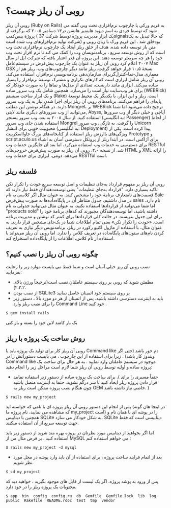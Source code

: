 روبی آن ریلز چیست؟
==================
روبی آن ربلز (Ruby on Rails) به فریم ورکی یا چارچوب نرم‌افزاری تحت وبی گفته می شود که توسط فردی به اسم دیوید هاینمیر هانسن در۱۳ دسامبر ۲۰۰۵ که برگرفته از پروژهٔ بیس‌کمپ ( یک ابزار مدیریت پروژه توسط شرکت 37signalsکه حالا تبدیل به یک شرکت تولید نرم‌افزارهای وب شده است) بودخلق شد . این فریم ورک با زبان روبی و متن باز توسعه داده شده. هدف از خلق ریلز ایجاد یک چارچوب نرم‌افزاری تحت وب است که از روش توسعه سریع ، برنامه‌نویسان وب را کمک می کند تا نرم افزار تحت وب خود را هر چه سریعتر توسعه دهند.
این پروژه آن قدر اعتبار یافته که شرکت اپل از سال ۲۰۰۷  اعلام کرد روبی آن ریلز به عنوان یک چارچوب پیش‌فرض در سیستم‌عامل Mac OSX نسخهٔ ۱۰٫۵ قرار خواهد گرفت.
ریلز مانند دیگر چارچوب‌های وب، ریلز هم از معماری مدل-نما-کنترل‌گربرای سازمان‌دهی برنامه‌نویسی نرم‌افزار، استفاده می‌کند. 
روبی آن ریلز شامل ابزاری است که کارهای تکراری و مشترک توسعهٔ نرم‌افزار را بسیار ساده می‌کند.
 ابزاری مانند داربست، تعدادی از مدل‌ها و نماها را به صورت خودکار که برای هر وب‌سایت نیاز است را می‌سازد. همچنین شامل یک وب سرور ساده (WEBRick) و یک ابزار ساخت سیستم (Rake) است. ریلز و این ابزار، با یکدیگر یک محیط توسعهٔ پایه‌ای را فراهم می‌کنند.
 برنامه‌های روبی آن ریلز برای اجرا شدن نیاز به یک وب سرور دارند. در هنگام نوشتن این مطلب Mongrel، بر WEBRick ترجیح داده می‌شود اما شما می‌توانید از وب سرورهای دیگری مانند لایتی, Abyss, آپاچی و خیلی دیگر از وب سرورها استفاده کنید. از سال ۲۰۰۸ به بعد، وب سرور پسنجر (به انگلیسی: Passenger) از لحاظ استفاده شدن جای وب سرور Mongrel را گرفت. به تازگی، وب سرور Unicorn محبوبیت خوبی برای انتشار (به انگلیسی: Deployment) پیدا کرده است. یکی از ویژگی‌های باارزش ریلز استفاده از کتابخانه‌های بزرگ جاوااسکریپت Prototype و script.aculo.us برای آژاکس است. در ابتدا ریلز از پروتکل دسترسی آسان به اشیاء برای دسترسی به خدمات وب استفاده می‌کرد، اما بعد آن جایگزین خدمات وب RESTful شد. از نسخه ۲٫۰، روبی آن ریلز به صورت پیش‌فرض خروجی‌های HTML و XML را ارائه می‌دهد. دومی، ابزاری برای خدمات وب RESTful است.

فلسفه ریلز
----------
روبی آن ریلز بر مفهوم قرارداد به‌جای تنظیمات و اصل توسعه سریع خودت را تکرار نکن تاکید بسیاری دارد. "قرارداد به‌جای تنظیمات" یعنی توسعه‌دهندگان فقط نیاز دارند که قسمت‌های نامتعارف برنامهٔ خود را مشخص کنند. به عنوان مثال اگر کلاسی به نام Sale در مدل داشتیم، جدول متناظر آن در پایگاه‌داده‌ها به صورت پیش‌فرض sales نام دارد. اما شما می‌توانید از قراردادها استفاده نکنید، به عنوان مثال می‌توانید جدولی به نام "products sold" داشته باشید، اما توسعه‌دهندگان مجبورند که کدهای برنامهٔ خود را برای این جدول بنویسند. در حالت کلی قراردادها برای کمتر کد نوشتن و مدیریت برنامه است. «خودت را تکرار نکن» یعنی تمام اطلاعات شما در یک‌جای مشخص قرار دارند. به عنوان مثال، با استفاده از ماژول اکتیو رکورد در ریلز، برنامه‌نویس دیگر نیازی به تعریف کردن نام‌های ستون‌های پایگاه‌داده در تعریف کلاس را ندارد. اما روبی آن ریلز می‌تواند با استفاده از نام کلاس، اطلاعات را از پایگاه‌داده استخراج کند.

چگونه روبی آن ریلز را نصب کنیم؟
-------------------------------
نصب روبی آن ریز خیلی آسان است و شما فقط می بایست موارد زیر را رعایت بفرمایید:
* مطمئن شوید که روبی بر روی سیستم عاملتان نصب است(ترجیحاً ورژن بالای ۲.۲.۲).
* از نصب بودن SQLite3 بر روی سیستم خود اتمینان حاصل نمایید
* باید به اینترنت دسترسی داشته باشید.
پس از اتمینان از هر دو مورد بالا ، دستور زیر را برای نصب ریلز وارد Command Line خود کنید .
```{r, engine='bash', count_lines}
$ gem install rails
```
یک بار کامند لاین خود را بسته و باز کنی

روش ساخت یک پروژه با ریلز 
-------------------------
روبی آن ریلز کار برای تولید یک پروژه باید با Command like دم خور باشد (حتی اگر ویندوز کار باشد) . زیرا برای استفاده از این چارچوب ، می بایست دستوراتش را در Command like موجود در سیستم عاملتان وارد نمایید .
به هر حال برای ساخت یک پروژه ساده و اولیه توسط روبی آن ریلز شما لازم است مراحل زیر را انجام دهید:
- برای ساخت یک پروژه ساده از دستور زیر استفاده نمایید .( حتماً مسیری را برای قرار دادن پروژه ریلز ایحاد کنید تا سر درگم نشوید. حتما به اینترنت متصل باشید چون هنگام نصب پروژه ممکن است ریلز به GEM خاصی نیاز داشته باشد. )
```{r, engine='bash', count_lines}
$ rails new my_project
```
پس از انجام این دستور روبی آن ریلز پروژه ای با نامی که خواسته اید (در اینجا هان گونه که مشاهده می نمایید، نام پروژه ما my_project است) را در پوشه ای با همان نام و همچنین  با دیتابیس SQLite به شکل خودکار می سازد. SQLite دیتابیسی است که فقط جهت توسعه سریع از آن استفاده میکنند.

اما اگر بخواهید از دیتابیس مورد نظرتان در پروژه بهره مند شوید از دستور زیر باید استفاده کنید .
بر فرض مثال من از MySQL می خواهم استفاده کنم :
```{r, engine='bash', count_lines}
$ rails new my_project -d mysql
```
* بعد از اتمام فرایند ساخت پروژه ، برای استفاده از آن باید وارد پوشه در محل مورد نظر شویم.

```{r, engine='bash', count_lines}
$ cd my_project
```
پس از ورود به پوشه پروژه، اگر یک لیست از فایل های موجود بگیرید ، خواهید دید که محتویات یک پروژه ریلز را در خود دارد.

```{r, engine='bash', count_lines}
$ app  bin  config  config.ru  db  Gemfile  Gemfile.lock  lib  log  public  Rakefile  README.rdoc  test  tmp  vendor
```
